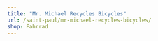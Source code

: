 ```yaml
---
title: "Mr. Michael Recycles Bicycles"
url: /saint-paul/mr-michael-recycles-bicycles/
shop: Fahrrad
---
```

